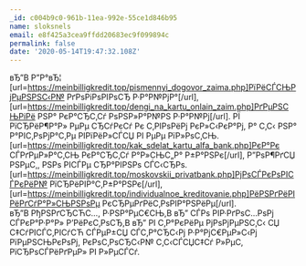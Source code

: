 ```yaml
---
_id: c004b9c0-961b-11ea-992e-55ce1d846b95
name: sloksnels
email: e8f425a3cea9ffdd20683ec9f099894c
permalink: false
date: '2020-05-14T19:47:32.108Z'
---
```

вЂ”В Р”Р°вЂ¦ [url=https://meinbilligkredit.top/pismennyi_dogovor_zaima.php]РїРёСЃСЊРјРµРЅРЅС‹Р№ РґРѕРіРѕРІРѕСЂ Р·Р°Р№РјР°[/url], [url=https://meinbilligkredit.top/dengi_na_kartu_onlain_zaim.php]РґРµРЅСЊРіРё РЅР° РєР°СЂС‚Сѓ РѕРЅР»Р°Р№РЅ Р·Р°Р№Рј[/url]. РЇ РїСЂРёР¶Р°Р» РµРµ СЂСѓРєСѓ Рє С‚РІРѕРёРј РєР»С‹РєР°Рј, Р° С‚С‹ РЅР° Р°РІС‚РѕРјР°С‚Рµ РІРїРёР»СЃСЏ РІ РµРµ РїР»РѕС‚СЊ. [url=https://meinbilligkredit.top/kak_sdelat_kartu_alfa_bank.php]РєР°Рє СЃРґРµР»Р°С‚СЊ РєР°СЂС‚Сѓ Р°Р»СЊС„Р° Р±Р°РЅРє[/url], Р”РѕР¶РґСЏ РЅРµС‚, РЅРѕ РІСЃРµ СЂР°РІРЅРѕ СЃС‹СЂРѕ. [url=https://meinbilligkredit.top/moskovskii_privatbank.php]РјРѕСЃРєРѕРІСЃРєРёР№ РїСЂРёРІР°С‚Р±Р°РЅРє[/url], [url=https://meinbilligkredit.top/individualnoe_kreditovanie.php]РёРЅРґРёРІРёРґСѓР°Р»СЊРЅРѕРµ РєСЂРµРґРёС‚РѕРІР°РЅРёРµ[/url]. вЂ”В РђРЅРґСЂСЋС…, Р·РЅР°РµС€СЊ,В вЂ” СЃРѕ РІР·РґРѕС…РѕРј СЃРєР°Р·Р°Р» Р’РёРєС‚РѕСЂ,В вЂ” РІ С‚Р°РєРёРµ РјРѕРјРµРЅС‚С‹ СЏ С‡СѓРІСЃС‚РІСѓСЋ СЃРµР±СЏ СЃС‚Р°СЂС‹Рј Р·Р°РјС€РµР»С‹Рј РїРµРЅСЊРєРѕРј, РєРѕС‚РѕСЂС‹Р№ С‚С‹СЃСЏС‡Сѓ Р»РµС‚ РїСЂРѕСЃРёРґРµР» РІ Р»РµСЃСѓ.
